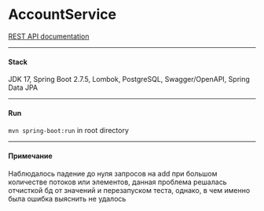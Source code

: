 AccountService
===============================
[REST API documentation](http://localhost:8080/swagger-ui.html)

-------------------------------------------------------------

#### Stack
JDK 17, Spring Boot 2.7.5, Lombok, PostgreSQL, Swagger/OpenAPI, Spring Data JPA

----------------------------------------------------

#### Run
`mvn spring-boot:run` in root directory

-----------------------------------------------------
#### Примечание
Наблюдалось падение до нуля запросов на add при большом количестве потоков или элементов, данная проблема решалась
отчисткой бд от значений и перезапуском теста, однако, в чем именно была ошибка
выяснить не удалось